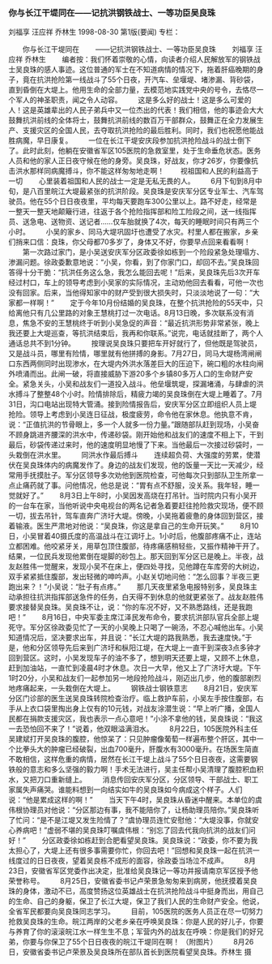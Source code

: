 ### 你与长江干堤同在——记抗洪钢铁战士、一等功臣吴良珠
刘福享  汪应祥  乔林生
1998-08-30
第1版(要闻)
专栏：

　　你与长江干堤同在
　　——记抗洪钢铁战士、一等功臣吴良珠
　　刘福享  汪应祥  乔林生
　　编者按：我们怀着崇敬的心情，向读者介绍人民解放军的钢铁战士吴良珠的感人事迹。这位普通的军士在不知道病情的情况下，拖着肝癌晚期的身子，竟在抗洪抢险第一线战斗了55个日夜，开汽车、垒堰堤、堵渗漏、背砂袋，直到昏倒在大堤上。他用生命的全部力量，去模范地实践党中央的号令，去恪尽一个军人的神圣职责，闻之令人动容。
　　这是多么好的战士！这是多么可爱的人！这是英雄辈出的人民子弟兵中又一位杰出的代表！我们相信，他的事迹会大大鼓舞抗洪前线的全体将士，鼓舞抗洪前线的数百万干部群众，鼓舞正在全力发展生产、支援灾区的全国人民，去夺取抗洪抢险的最后胜利。同时，我们也祝愿他能战胜病魔，早日康复。
　　一位在长江干堤安庆段参加抗洪抢险战斗的战士倒下了。此时此刻，他躺在安徽省军区105医院的急救室里，处于生命垂危状态。医务人员和他的家人正日夜守候在他的身旁。吴良珠，好战友，你才26岁，你要像抗击洪水那样同病魔搏斗，你不能这样匆匆地走啊！
　　视祖国和人民的利益高于一切
　　心里装着祖国和人民的战士一定是无私无畏的人。
　　6月下旬到8月中旬，是八百里皖江大堤最紧张的抗洪阶段。吴良珠是安庆军分区专业军士、汽车驾驶员。他在55个日日夜夜里，平均每天要跑车300公里以上。路不好走，经常是一整天一整天地颠簸行进，往返于各个抢险指挥部和险工险段之间，送一线指挥员、送急电、送物资、送记者……仅车胎就换了4次，每天的睡眠时间只有两三个小时。
　　小吴的家乡、同马大堤巩固圩也遭受了水灾。村里人都在搬家，乡亲们捎来口信：良珠，你父母都70多岁了，身体又不好，你要早点回来看看啊！
　　第一次路过家门，是小吴送安庆军分区政委徐如栋到一个险段紧急处理塌方、渗漏问题。徐政委歉意地说：“小吴，你看，到了你家门口，却回不去。”吴良珠回答得十分干脆：“抗洪任务这么急，我怎么能回去呢！”后来，吴良珠先后3次开车经过村口，车上的领导考虑到小吴家的实际情况，主动劝他回去看看，可他一次也没有回家。后来，当他得知家中的财产受到很大损失时，只淡淡地说了一句：“大家都一样啊！”
　　定于今年10月份结婚的吴良珠，在整个抗洪抢险的55天中，只给离他只有几公里路的对象王慧桃打过一次电话。8月13日晚，多次联系没有消息，焦急不安的王慧桃终于听到小吴急促的声音：“最近抗洪形势非常紧张，晚上我还要上大堤巡查，等抗洪结束后，我再和你联系。”说完，电话就挂断了，两个人通话总共不到1分钟。
　　按理说吴良珠只要把车开好就行了，但他既是驾驶员，又是战斗员，哪里有险情，哪里就有他拼搏的身影。7月27日，同马大堤杨湾闸闸口东西两侧同时出现渗水，在大堤内外洪水落差巨大的压迫下，碗口粗的水柱向闸外喷涌而出。此闸一破，将直接威胁下游20多个乡镇80多万人口的生命财产安全。紧急关头，小吴和战友们一道投入战斗。他垒堰筑堤，探漏堵涌，与肆虐的洪水搏斗了整整48个小时。险情排除后，精疲力竭的吴良珠倒在大堤上睡着了。7月31日，沟口电站出现特大管涌。接到险情报告后，安庆军分区立即组织人员上堤抢险。领导上考虑到小吴连日征战，极度疲劳，命令他在家休息。他执意不肯，说：“正值抗洪的节骨眼上，多一个人就多一份力量。”跟随部队赶到现场，小吴奋不顾身跳进齐腰深的洪水中，传递砂袋。刚开始他和战友们的速度不相上下，干到最后，砂袋传递过来时，他的速度明显地慢了下来。当他最后一次接过砂袋时，一头栽倒在洪水里。
　　同洪水作最后搏斗
　　连续超负荷、大强度的劳累，使潜伏在吴良珠体内的病魔发作了。身边的战友们发现，他的饭量一天比一天减少，经常用手抚摸肚子。军分区领导多次劝他到医院检查，可他每次只到部队卫生所拿一点止痛药就了事。问他情况，他总是说：“胃有点不舒服，没关系。我年轻，睡一觉就好了。”
　　8月3日上午8时，小吴因发高烧在打吊针。当时院内只有小吴开的一台车在家，当他听说中央电视台的两名记者急着要赶往抢险救灾现场，便不顾一切，拔去吊针，驾车直奔广济圩大堤。傍晚，小吴拖着疲惫的身体回到营区，接着输液。医生严肃地对他说：“吴良珠，你这是拿自己的生命开玩笑。”
　　8月10日，小吴冒着40摄氏度的高温战斗在江调圩上。1小时后，他腹部疼痛不止，连站立都困难。他咬紧牙关，用草包顶住腹部，待疼痛感稍轻些，又振作精神干开了。结果，一位民兵发现他累倒在堤脚的砂包上。那天回到军分区已是晚上。半夜，战友赵胜伟一觉醒来，发现小吴不在床上，便四处寻找，见他蹲在车库旁的大树边，双手紧紧抵住腹部，发出轻微的呻吟声。小赵关切地问他：“怎么回事？半夜三更跑出来？！”小吴说：“肚子有点疼。”
　　那几天夜里紧急电报特别多，吴良珠主动承担往抗洪指挥部送急件的任务，白天得不到休息的他就更紧张了。战友赵胜伟要求接替吴良珠。吴良珠不让，说：“你的车况不好，又不熟悉路线，还是我跑吧！”
　　8月16日，中央军委主席江泽民发布命令，要求抗洪部队官兵全部上堤死守。军分区徐政委见忙了一天的小吴晚上只喝了一碗汤，不忍心喊他出车。小吴知道情况后，坚决要求出车，并且说：“长江大堤的路我熟悉，我去速度快。”于是，他和分区领导先后来到广济圩和枞阳江堤，在大堤上一直干到深夜3点多钟才回到营区。这时，小吴发现车子的油不多了，想到明天还要上堤，又顾不上休息，赶到加油站，一直忙到凌晨4时才休息。次日一大早，他又上了广济圩大堤。下午1时20分，小吴和战友们一起参加另一地段抢险战斗，刚迈出几步，他的腹部剧烈地疼痛起来，一头栽倒在大堤上。
　　钢铁战士钢铁意志
　　8月21日，安庆军分区门诊部的医生送吴良珠转院检查治疗。临上救护车前，小吴左手按住腹部，右手从上衣口袋里掏出身上仅有的10元钱，对战友涂潜生说：“早上听广播，全国人民都在捐款支援灾区，我也表示一点心意吧！”小涂不拿他的钱，吴良珠说：“我这一去恐怕回不来了！”说着，他双眼溢满泪水。
　　8月22日，105医院外科主任吴建斌打开吴良珠的腹腔，他惊呆了：只见肿瘤像葡萄一样遍布整个肝区，其中一个比拳头大的肿瘤已经破裂，出血700毫升，肝腹水有3000毫升。在场医生简直不敢相信，这样危重的病情，居然在长江干堤上战斗了55个日日夜夜，这需要钢铁般的意志和多么坚强的毅力啊！手术无法进行，吴主任帮小吴清理了腹腔积血积水，又把刀口重新缝上。
　　消息传回安庆军分区，分区领导、干部战士、职工家属失声痛哭。谁能料想到一向结实如牛的吴良珠如今病成这个样子。人们说：“他是累成这样的啊！”
　　当天下午4时，吴良珠从昏迷中醒来。本单位的虞伟根协理员对他说：“分区那边有事，我不能陪你了，让杨助理员陪你。”吴良珠听了忙问：“是不是江堤又发生险情了？”虞协理员连忙安慰他：“大堤没事，你就安心养病吧！”虚弱不堪的吴良珠叮嘱虞伟根：“别忘了回去代我向抗洪的战友们问好！”
　　分区政委徐如栋赶到合肥看望吴良珠。吴良珠说：“政委，你不要为我太担心了，大堤上还有很多事需要你忙，你回去吧！”回想和吴良珠一起在抗洪一线度过的日日夜夜，望着吴良栋不成形的面容，徐政委当场泣不成声。
　　8月23日，安徽省军区党委作出决定，批准给吴良珠记一等功并报请南京军区授予他荣誉称号。
　　8月25日，安徽省委书记卢荣景急匆匆来到病房，他抚摸着吴良珠的身体，激动不已，高度赞扬这位英雄战士在抗洪抢险战斗中挺身而出，用自己的生命、自己的身躯，保卫了长江大堤，保卫了我们人民的生命财产安全。他说，全省军民都要向吴良珠同志学习。
　　目前，105医院的医务人员正在尽一切努力抢救吴良珠的生命。皖江两岸的父老乡亲在呼唤吴良珠：你是人民的好儿子，你要与养育了你的滚滚皖江水一样生生不息；军营内外的战友在呼唤：你是我们的好兄弟，你要与你保卫了55个日日夜夜的皖江干堤同在啊！
    （附图片）
　　8月26日，安徽省委书记卢荣景及吴良珠所在部队首长到医院看望吴良珠。乔林生  摄
